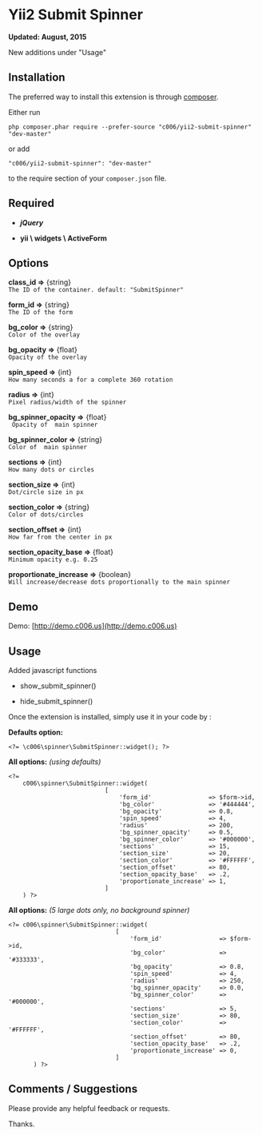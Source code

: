 Yii2 Submit Spinner
===================


**Updated: August, 2015**

New additions under "Usage"


Installation
------------

The preferred way to install this extension is through [composer](http://getcomposer.org/download/).

Either run

`
php composer.phar require --prefer-source "c006/yii2-submit-spinner" "dev-master"
`

or add

`
"c006/yii2-submit-spinner": "dev-master"
`

to the require section of your `composer.json` file.


Required
--------

+ ***jQuery***

+ **yii \ widgets \ ActiveForm**


Options
-------

**class_id =>**  {string}  
` The ID of the container. default: "SubmitSpinner" `

**form_id =>**  {string}  
` The ID of the form `

**bg_color =>**  {string}  
` Color of the overlay `

**bg_opacity =>**  {float}  
` Opacity of the overlay `

**spin_speed =>**  {int}  
` How many seconds a for a complete 360 rotation `

**radius =>**  {int}  
` Pixel radius/width of the spinner `

**bg_spinner_opacity =>**  {float}  
` Opacity of  main spinner`

**bg_spinner_color =>**  {string}  
` Color of  main spinner `

**sections =>**  {int}  
` How many dots or circles `

**section_size =>**  {int}  
` Dot/circle size in px `

**section_color =>**  {string}  
` Color of dots/circles `

**section_offset =>**  {int}  
` How far from the center in px `

**section_opacity_base =>**  {float}  
` Minimum opacity e.g. 0.25 `

**proportionate_increase =>**  {boolean}  
` Will increase/decrease dots proportionally to the main spinner `


Demo
-------

Demo: [http://demo.c006.us](http://demo.c006.us)


Usage
-----

Added javascript functions

+ show_submit_spinner()

+ hide_submit_spinner()



Once the extension is installed, simply use it in your code by  :


**Defaults option:**

>
    <?= \c006\spinner\SubmitSpinner::widget(); ?>



**All options:**
_(using defaults)_

>
    <?=
        c006\spinner\SubmitSpinner::widget(
                               [
                                   'form_id'                => $form->id,
                                   'bg_color'               => '#444444',
                                   'bg_opacity'             => 0.8,
                                   'spin_speed'             => 4,
                                   'radius'                 => 200,
                                   'bg_spinner_opacity'     => 0.5,
                                   'bg_spinner_color'       => '#000000',
                                   'sections'               => 15,
                                   'section_size'           => 20,
                                   'section_color'          => '#FFFFFF',
                                   'section_offset'         => 80,
                                   'section_opacity_base'   => .2,
                                   'proportionate_increase' => 1,
                               ]
        ) ?>


**All options:**
_(5 large dots only, no background spinner)_


>
    <?= c006\spinner\SubmitSpinner::widget(
                                  [
                                      'form_id'                => $form->id,
                                      'bg_color'               => '#333333',
                                      'bg_opacity'             => 0.8,
                                      'spin_speed'             => 4,
                                      'radius'                 => 250,
                                      'bg_spinner_opacity'     => 0.0,
                                      'bg_spinner_color'       => '#000000',
                                      'sections'               => 5,
                                      'section_size'           => 80,
                                      'section_color'          => '#FFFFFF',
                                      'section_offset'         => 80,
                                      'section_opacity_base'   => .2,
                                      'proportionate_increase' => 0,
                                  ]
           ) ?>



Comments / Suggestions
--------------------

Please provide any helpful feedback or requests.

Thanks.


































